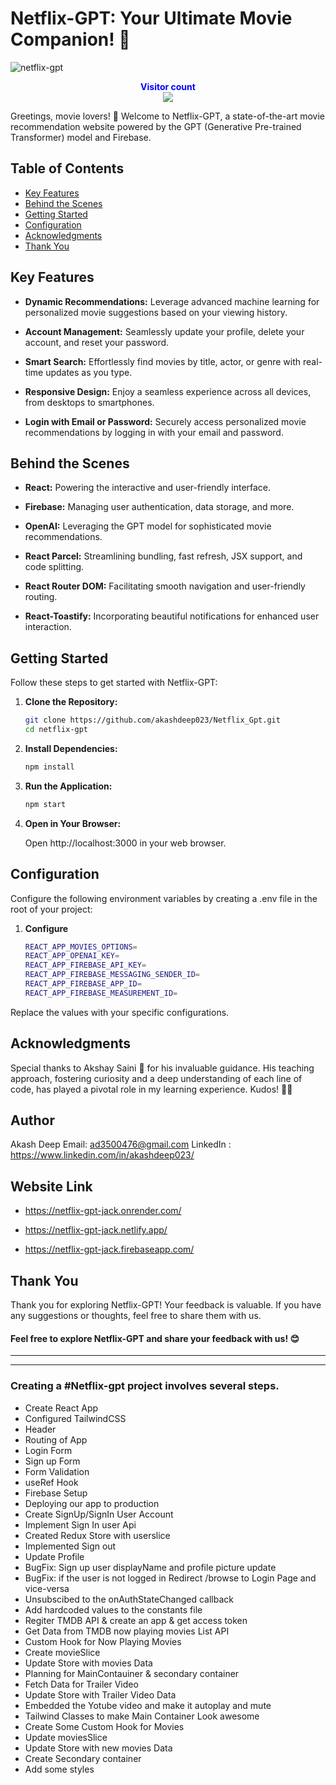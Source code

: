 # Netflix-GPT: Your Ultimate Movie Companion! 🚀

<p align="left"> <img src="https://komarev.com/ghpvc/?username=netflix-gpt&label=Netflix-Gpt%20views&color=0e75b6&style=flat" alt="netflix-gpt" /> </p>

<p align="center">
  <b style="color: blue;  ">Visitor count</b>
  <br>
  <a style="" href="https://github.com/akashdeep023">
  <img src="https://profile-counter.glitch.me/akashdeep023/count.svg" />
  </a>
</p>

Greetings, movie lovers! 👋 Welcome to Netflix-GPT, a state-of-the-art movie recommendation website powered by the GPT (Generative Pre-trained Transformer) model and Firebase.

## Table of Contents

-   [Key Features](#key-features)
-   [Behind the Scenes](#behind-the-scenes)
-   [Getting Started](#getting-started)
-   [Configuration](#configuration)
-   [Acknowledgments](#acknowledgments)
-   [Thank You](#thank-you)

## Key Features

-   **Dynamic Recommendations:** Leverage advanced machine learning for personalized movie suggestions based on your viewing history.

-   **Account Management:** Seamlessly update your profile, delete your account, and reset your password.

-   **Smart Search:** Effortlessly find movies by title, actor, or genre with real-time updates as you type.

-   **Responsive Design:** Enjoy a seamless experience across all devices, from desktops to smartphones.

-   **Login with Email or Password:** Securely access personalized movie recommendations by logging in with your email and password.

## Behind the Scenes

-   **React:** Powering the interactive and user-friendly interface.

-   **Firebase:** Managing user authentication, data storage, and more.

-   **OpenAI:** Leveraging the GPT model for sophisticated movie recommendations.

-   **React Parcel:** Streamlining bundling, fast refresh, JSX support, and code splitting.

-   **React Router DOM:** Facilitating smooth navigation and user-friendly routing.

-   **React-Toastify:** Incorporating beautiful notifications for enhanced user interaction.

## Getting Started

Follow these steps to get started with Netflix-GPT:

1.  **Clone the Repository:**
    ```bash
    git clone https://github.com/akashdeep023/Netflix_Gpt.git
    cd netflix-gpt
    ```
2.  **Install Dependencies:**

    ```bash
    npm install
    ```

3.  **Run the Application:**

    ```bash
    npm start
    ```

4.  **Open in Your Browser:**

    Open http://localhost:3000 in your web browser.

## Configuration

Configure the following environment variables by creating a .env file in the root of your project:

1.  **Configure**

    ```bash
    REACT_APP_MOVIES_OPTIONS=
    REACT_APP_OPENAI_KEY=
    REACT_APP_FIREBASE_API_KEY=
    REACT_APP_FIREBASE_MESSAGING_SENDER_ID=
    REACT_APP_FIREBASE_APP_ID=
    REACT_APP_FIREBASE_MEASUREMENT_ID=
    ```

Replace the values with your specific configurations.

## Acknowledgments

Special thanks to Akshay Saini 🚀 for his invaluable guidance. His teaching approach, fostering curiosity and a deep understanding of each line of code, has played a pivotal role in my learning experience. Kudos! 🙌🌈

## Author

Akash Deep
Email: ad3500476@gmail.com
LinkedIn : https://www.linkedin.com/in/akashdeep023/

## Website Link

-   https://netflix-gpt-jack.onrender.com/

-   https://netflix-gpt-jack.netlify.app/

-   https://netflix-gpt-jack.firebaseapp.com/

## Thank You

Thank you for exploring Netflix-GPT! Your feedback is valuable. If you have any suggestions or thoughts, feel free to share them with us.

#### Feel free to explore Netflix-GPT and share your feedback with us! 😊

---

---

### Creating a #Netflix-gpt project involves several steps.

-   Create React App
-   Configured TailwindCSS
-   Header
-   Routing of App
-   Login Form
-   Sign up Form
-   Form Validation
-   useRef Hook
-   Firebase Setup
-   Deploying our app to production
-   Create SignUp/SignIn User Account
-   Implement Sign In user Api
-   Created Redux Store with userslice
-   Implemented Sign out
-   Update Profile
-   BugFix: Sign up user displayName and profile picture update
-   BugFix: if the user is not logged in Redirect /browse to Login Page and vice-versa
-   Unsubscibed to the onAuthStateChanged callback
-   Add hardcoded values to the constants file
-   Regiter TMDB API & create an app & get access token
-   Get Data from TMDB now playing movies List API
-   Custom Hook for Now Playing Movies
-   Create movieSlice
-   Update Store with movies Data
-   Planning for MainContauiner & secondary container
-   Fetch Data for Trailer Video
-   Update Store with Trailer Video Data
-   Embedded the Yotube video and make it autoplay and mute
-   Tailwind Classes to make Main Container Look awesome
-   Create Some Custom Hook for Movies
-   Update moviesSlice
-   Update Store with new movies Data
-   Create Secondary container
-   Add some styles
